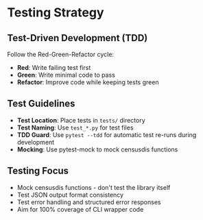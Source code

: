 # Testing Strategy

## Test-Driven Development (TDD)
Follow the Red-Green-Refactor cycle:
- **Red**: Write failing test first
- **Green**: Write minimal code to pass
- **Refactor**: Improve code while keeping tests green

## Test Guidelines
- **Test Location**: Place tests in `tests/` directory
- **Test Naming**: Use `test_*.py` for test files
- **TDD Guard**: Use `pytest --tdd` for automatic test re-runs during development
- **Mocking**: Use pytest-mock to mock censusdis functions

## Testing Focus
- Mock censusdis functions - don't test the library itself
- Test JSON output format consistency
- Test error handling and structured error responses
- Aim for 100% coverage of CLI wrapper code

